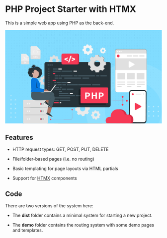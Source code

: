 # PHP Project Starter with HTMX

This is a simple web app using PHP as the back-end. 

![PHP](images/php.png)

## Features

- HTTP request types: GET, POST, PUT, DELETE

- File/folder-based pages (i.e. no routing)

- Basic templating for page layouts via HTML partials

- Support for [HTMX](https://htmx.org/) components

## Code

There are two versions of the system here:

- The **dist** folder contains a minimal system for starting a new project.

- The **demo** folder contains the routing system with some demo pages and templates.

